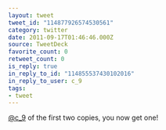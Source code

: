 ```yaml
---
layout: tweet
tweet_id: "114877926574530561"
category: twitter
date: 2011-09-17T01:46:46.000Z
source: TweetDeck
favorite_count: 0
retweet_count: 0
is_reply: true
in_reply_to_id: "114855537430102016"
in_reply_to_user: c_9
tags:
- tweet
---
```


[@c_9](https://twitter.com/@c_9) of the first two copies, you now get one!
